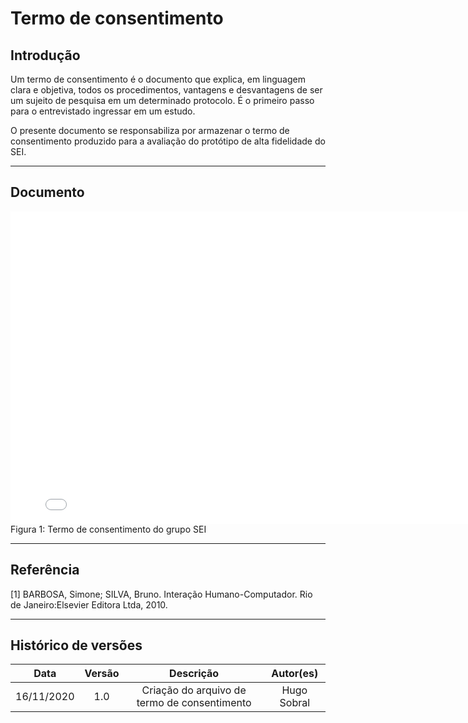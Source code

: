 # Termo de consentimento

## Introdução

Um termo de consentimento é o documento que explica, em linguagem clara e objetiva, todos os procedimentos, vantagens e desvantagens de ser um sujeito de pesquisa em um determinado protocolo. É o primeiro passo para o entrevistado ingressar em um estudo.

O presente documento se responsabiliza por armazenar o termo de consentimento produzido para a avaliação do protótipo de alta fidelidade do SEI.

---

## Documento

<embed src="./assets/pdf/termo_consentimento_prototipo_alta_fidelidade.pdf" width="800px" height="500px" />
Figura 1: Termo de consentimento do grupo SEI

---

## Referência

[1] BARBOSA, Simone; SILVA, Bruno. Interação Humano-Computador. Rio de Janeiro:Elsevier Editora Ltda, 2010.

---

## Histórico de versões

|    Data    | Versão |                  Descrição                   |  Autor(es)  |
| :--------: | :----: | :------------------------------------------: | :---------: |
| 16/11/2020 |  1.0   | Criação do arquivo de termo de consentimento | Hugo Sobral |
